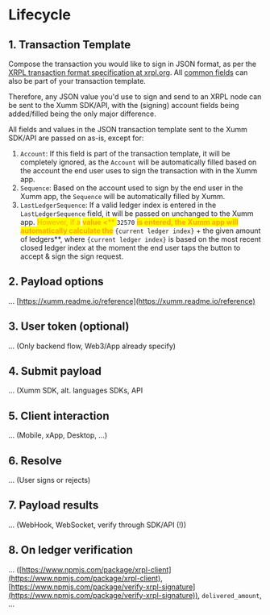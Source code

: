 # Lifecycle

## 1. Transaction Template

Compose the transaction you would like to sign in JSON format, as per the [XRPL transaction format specification at xrpl.org](https://xrpl.org/transaction-types.html). All [common fields](https://xrpl.org/transaction-common-fields.html) can also be part of your transaction template.

Therefore, any JSON value you'd use to sign and send to an XRPL node can be sent to the Xumm SDK/API, with the (signing) account fields being added/filled being the only major difference.

All fields and values in the JSON transaction template sent to the Xumm SDK/API are passed on as-is, except for:

1. `Account`: If this field is part of the transaction template, it will be completely ignored, as the `Account` will be automatically filled based on the account the end user uses to sign the transaction with in the Xumm app.
2. `Sequence`: Based on the account used to sign by the end user in the Xumm app, the `Sequence` will be automatically filled by Xumm.
3. `LastLedgerSequence`: If a valid ledger index is entered in the `LastLedgerSequence` field, it will be passed on unchanged to the Xumm app. <mark style="color:orange;">However, if a</mark> <mark style="color:orange;"></mark><mark style="color:orange;">**value <**</mark><mark style="color:orange;">** **</mark><mark style="color:orange;">**`32570`**</mark><mark style="color:orange;">** **</mark><mark style="color:orange;">**is entered**</mark><mark style="color:orange;">, the Xumm app will automatically calculate the</mark> <mark style="color:orange;"></mark><mark style="color:orange;">**`{current ledger index}`**</mark><mark style="color:orange;">** **</mark><mark style="color:orange;">**+ the given amount of ledgers**</mark>, where `{current ledger index}` is based on the most recent closed ledger index at the moment the end user taps the button to accept & sign the sign request.

## 2. Payload options

... [https://xumm.readme.io/reference](https://xumm.readme.io/reference)

## 3. User token (optional)

... (Only backend flow, Web3/App already specify)

## 4. Submit payload

... (Xumm SDK, alt. languages SDKs, API

## 5. Client interaction

...  (Mobile, xApp, Desktop, ...)

## 6. Resolve

... (User signs or rejects)

## 7. Payload results

... (WebHook, WebSocket, verify through SDK/API (!))

## 8. On ledger verification

... ([https://www.npmjs.com/package/xrpl-client](https://www.npmjs.com/package/xrpl-client), [https://www.npmjs.com/package/verify-xrpl-signature](https://www.npmjs.com/package/verify-xrpl-signature)), `delivered_amount`, ...
